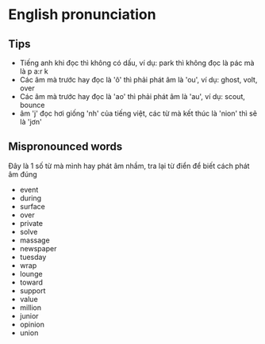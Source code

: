 # English pronunciation

## Tips

- Tiếng anh khi đọc thì không có dấu, ví dụ: park thì không đọc là pác mà là p a:r k
- Các âm mà trước hay đọc là 'ô' thì phải phát âm là 'ou', ví dụ: ghost, volt, over
- Các âm mà trước hay đọc là 'ao' thì phải phát âm là 'au', ví dụ: scout, bounce
- âm 'j' đọc hơi giống 'nh' của tiếng việt, các từ mà kết thúc là 'nion' thì sẽ là 'jơn'

## Mispronounced words

Đây là 1 số từ mà mình hay phát âm nhầm, tra lại từ điển để biết cách phát âm đúng

- event
- during
- surface
- over
- private
- solve
- massage
- newspaper
- tuesday
- wrap
- lounge
- toward
- support
- value
- million
- junior
- opinion
- union